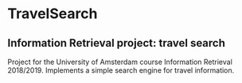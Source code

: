 # TravelSearch
## Information Retrieval project: travel search

Project for the University of Amsterdam course Information Retrieval 2018/2019. Implements a simple search engine for travel information.